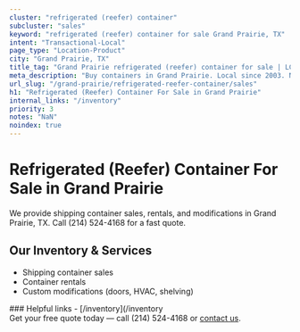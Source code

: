 ```yaml
---
cluster: "refrigerated (reefer) container"
subcluster: "sales"
keyword: "refrigerated (reefer) container for sale Grand Prairie, TX"
intent: "Transactional-Local"
page_type: "Location-Product"
city: "Grand Prairie, TX"
title_tag: "Grand Prairie refrigerated (reefer) container for sale | LC"
meta_description: "Buy containers in Grand Prairie. Local since 2003. New & used inventory. Fast delivery. Get your free quote — call (214) 524-4168 today. LC Container — your ..."
url_slug: "/grand-prairie/refrigerated-reefer-container/sales"
h1: "Refrigerated (Reefer) Container For Sale in Grand Prairie"
internal_links: "/inventory"
priority: 3
notes: "NaN"
noindex: true
---
```


# Refrigerated (Reefer) Container For Sale in Grand Prairie

We provide shipping container sales, rentals, and modifications in Grand Prairie, TX. Call (214) 524-4168 for a fast quote.

## Our Inventory & Services
- Shipping container sales
- Container rentals
- Custom modifications (doors, HVAC, shelving)

<div data-section="internal-links">
### Helpful links
- [/inventory](/inventory
</div>

<div data-section="cta">
Get your free quote today — call (214) 524-4168 or <a href="/contact">contact us</a>.
</div>

<script type="application/ld+json">{"@context":"https://schema.org","@type":"FAQPage","mainEntity":[{"@type":"Question","name":"How much does delivery cost in Grand Prairie, TX?","acceptedAnswer":{"@type":"Answer","text":"Delivery costs vary by distance and container size. Most deliveries in Grand Prairie, TX range from $150-$300. Call (214) 524-4168 for an exact quote based on your specific location."}},{"@type":"Question","name":"Do you offer financing or payment plans?","acceptedAnswer":{"@type":"Answer","text":"We accept major credit cards, checks, and can discuss commercial terms for bulk purchases. Call (214) 524-4168 to discuss options."}},{"@type":"Question","name":"Can you customize containers in Grand Prairie, TX?","acceptedAnswer":{"@type":"Answer","text":"Yes — we perform modifications like doors, HVAC, insulation, and shelving. Request a custom quote at (214) 524-4168 or via our contact form."}}]}</script>

